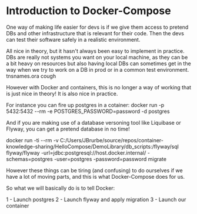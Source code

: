 # Introduction to Docker-Compose

One way of making life easier for devs is if we give them access to pretend DBs and other infrastructure that is relevant for their code. Then the devs can test their software safely in a realistic environment. 

All nice in theory, but it hasn't always been easy to implement in practice. DBs are really not systems you want on your local machine, as they can be a bit heavy on resources but also having local DBs can sometimes get in the way when we try to work on a DB in prod or in a common test environment. tnsnames.ora cough

However with Docker and containers, this is no longer a way of working that is just nice in theory! It is also nice in practice.

For instance you can fire up postgres in a cotainer:
docker run -p 5432:5432 --rm -e POSTGRES_PASSWORD=password -d postgres

And if you are making use of a database versoning tool like Liquibase or Flyway, you can get a pretend database in no time!

docker run -ti --rm -v C:/Users/JBrurbe/source/repos/container-knowledge-sharing/HelloCompose/DemoLibrary/db_scripts:/flyway/sql flyway/flyway -url=jdbc:postgresql://host.docker.internal/ -schemas=postgres -user=postgres -password=password migrate

However these things can be tiring (and confusing) to do ourselves if we have a lot of moving parts, and this is what Docker-Compose does for us.

So what we will basically do is to tell Docker:

1 - Launch postgres
2 - Launch flyway and apply migration
3 - Launch our container